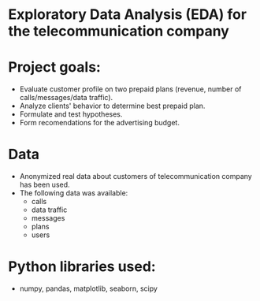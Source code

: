 # Exploratory Data Analysis (EDA) for the telecommunication company

# Project goals:
- Evaluate customer profile on two prepaid plans (revenue, number of calls/messages/data traffic).
- Analyze clients' behavior to determine best prepaid plan.
- Formulate and test hypotheses.
- Form recomendations for the advertising budget.

# Data
- Anonymized real data about customers of telecommunication company has been used.
- The following data was available:
  * calls 
  * data traffic
  * messages
  * plans 
  * users


# Python libraries used:
- numpy, pandas, matplotlib, seaborn, scipy
